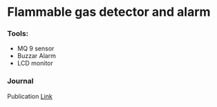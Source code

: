 # Flammable gas detector and alarm

### Tools:
- MQ 9 sensor
- Buzzar Alarm
- LCD monitor

### Journal
Publication [Link](https://journalajst.com/design-and-implementation-microcontroller-based-flammable-gas-detector-and-automatic-alarm-system)
